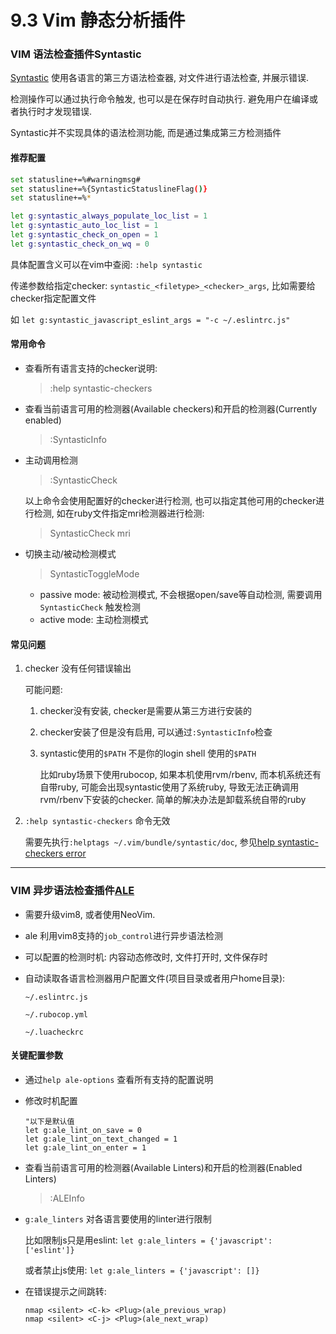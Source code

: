 # 9.3 Vim 静态分析插件

### VIM 语法检查插件Syntastic

[Syntastic](https://github.com/vim-syntastic/syntastic) 使用各语言的第三方语法检查器, 对文件进行语法检查, 并展示错误.

检测操作可以通过执行命令触发, 也可以是在保存时自动执行. 避免用户在编译或者执行时才发现错误.

Syntastic并不实现具体的语法检测功能, 而是通过集成第三方检测插件

#### 推荐配置

```bash
set statusline+=%#warningmsg#
set statusline+=%{SyntasticStatuslineFlag()}
set statusline+=%*

let g:syntastic_always_populate_loc_list = 1
let g:syntastic_auto_loc_list = 1
let g:syntastic_check_on_open = 1
let g:syntastic_check_on_wq = 0
```

具体配置含义可以在vim中查阅: `:help syntastic`

传递参数给指定checker: `syntastic_<filetype>_<checker>_args`, 比如需要给checker指定配置文件

如 `let g:syntastic_javascript_eslint_args = "-c ~/.eslintrc.js"`

#### 常用命令

* 查看所有语言支持的checker说明:

  >:help syntastic-checkers

* 查看当前语言可用的检测器(Available checkers)和开启的检测器(Currently enabled)

  > :SyntasticInfo

* 主动调用检测

  > :SyntasticCheck

  以上命令会使用配置好的checker进行检测, 也可以指定其他可用的checker进行检测, 如在ruby文件指定mri检测器进行检测:

  > SyntasticCheck mri

* 切换主动/被动检测模式

  > SyntasticToggleMode

  * passive mode: 被动检测模式, 不会根据open/save等自动检测, 需要调用`SyntasticCheck` 触发检测
  * active mode: 主动检测模式

#### 常见问题

1. checker 没有任何错误输出

   可能问题:

   1. checker没有安装, checker是需要从第三方进行安装的

   2. checker安装了但是没有启用, 可以通过`:SyntasticInfo`检查

   3. syntastic使用的`$PATH` 不是你的login shell 使用的`$PATH`

      比如ruby场景下使用rubocop, 如果本机使用rvm/rbenv, 而本机系统还有自带ruby, 可能会出现syntastic使用了系统ruby, 导致无法正确调用rvm/rbenv下安装的checker. 简单的解决办法是卸载系统自带的ruby

2. `:help syntastic-checkers` 命令无效

   需要先执行`:helptags ~/.vim/bundle/syntastic/doc`, 参见[help syntastic-checkers error](https://groups.google.com/forum/#!topic/vim-syntastic/axAbKWRVN4Q)

---

### VIM 异步语法检查插件[ALE](https://github.com/w0rp/ale)

* 需要升级vim8, 或者使用NeoVim.
* ale 利用vim8支持的`job_control`进行异步语法检测
* 可以配置的检测时机: 内容动态修改时, 文件打开时, 文件保存时

* 自动读取各语言检测器用户配置文件(项目目录或者用户home目录):

  `~/.eslintrc.js`

  `~/.rubocop.yml`

  `~/.luacheckrc`

#### 关键配置参数

* 通过`help ale-options` 查看所有支持的配置说明

* 修改时机配置

  ```vim
  "以下是默认值
  let g:ale_lint_on_save = 0
  let g:ale_lint_on_text_changed = 1
  let g:ale_lint_on_enter = 1
  ```

* 查看当前语言可用的检测器(Available Linters)和开启的检测器(Enabled Linters)

  > :ALEInfo

* `g:ale_linters` 对各语言要使用的linter进行限制

  比如限制js只是用eslint: `let g:ale_linters = {'javascript': ['eslint']}`

  或者禁止js使用: `let g:ale_linters = {'javascript': []}`

* 在错误提示之间跳转:

  ```vim
  nmap <silent> <C-k> <Plug>(ale_previous_wrap)
  nmap <silent> <C-j> <Plug>(ale_next_wrap)
  ```

